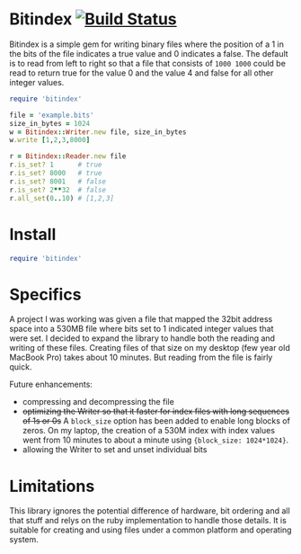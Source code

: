# Bitindex [![Build Status](https://secure.travis-ci.org/palmergs/bitindex.png?branch=master)](http://travis-ci.org/palmergs/bitindex)

Bitindex is a simple gem for writing binary files where the position of a 1 in the bits of the file indicates a true value and 0 indicates a false.  The default is to read from left to right so that a file that consists of `1000 1000` could be read to return true for the value 0 and the value 4 and false for all other integer values.

```ruby
require 'bitindex'

file = 'example.bits'
size_in_bytes = 1024
w = Bitindex::Writer.new file, size_in_bytes
w.write [1,2,3,8000]

r = Bitindex::Reader.new file
r.is_set? 1      # true
r.is_set? 8000   # true
r.is_set? 8001   # false
r.is_set? 2**32  # false
r.all_set(0..10) # [1,2,3]

```


# Install

```ruby
require 'bitindex'
```

# Specifics

A project I was working was given a file that mapped the 32bit address space into a 530MB file where bits set to 1 indicated integer values that were set.  I decided to expand the library to handle both the reading and writing of these files.  Creating files of that size on my desktop (few year old MacBook Pro) takes about 10 minutes.  But reading from the file is fairly quick.  

Future enhancements:
* compressing and decompressing the file
* <del>optimizing the Writer so that it faster for index files with long sequences of 1s or 0s</del> A `block_size` option has been added to enable long blocks of zeros.  On my laptop, the creation of a 530M index with index values went from 10 minutes to about a minute using `{block_size: 1024*1024}`.
* allowing the Writer to set and unset individual bits

# Limitations

This library ignores the potential difference of hardware, bit ordering and all that stuff and relys on the ruby implementation to handle those details.  It is suitable for creating and using files under a common platform and operating system.  

